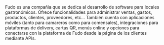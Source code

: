 Fudo es una compañia que se dedica al desarrollo de software para locales gastronómicos. 
Ofrece funcionalidades para administrar ventas, gastos, productos, clientes, proveedores, etc...
También cuenta con aplicaciones móviles (tanto para camareros como para comensales), 
integraciones para plataformas de delivery, cartas QR, menús online y opciones para conectarse
con la plataforma de Fudo desde la página de los clientes mediante APIs.